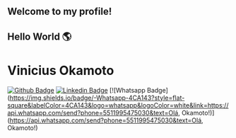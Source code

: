 ## Welcome to my profile! 
## Hello World :earth_americas: 
# Vinicius Okamoto

[![Github Badge](https://img.shields.io/badge/-Github-000?style=flat-square&logo=Github&logoColor=white&link=https://github.com/viniokamoto)](https://github.com/viniokamoto)
[![Linkedin Badge](https://img.shields.io/badge/-LinkedIn-blue?style=flat-square&logo=Linkedin&logoColor=white&link=https://www.linkedin.com/in/vinicius-okamoto)](https://www.linkedin.com/in/vinicius-okamoto)
[![Whatsapp Badge](https://img.shields.io/badge/-Whatsapp-4CA143?style=flat-square&labelColor=4CA143&logo=whatsapp&logoColor=white&link=https://api.whatsapp.com/send?phone=5511995475030&text=Olá, Okamoto!)](https://api.whatsapp.com/send?phone=5511995475030&text=Olá, Okamoto!)
<!--
**ViniOkamoto/ViniOkamoto** is a ✨ _special_ ✨ repository because its `README.md` (this file) appears on your GitHub profile.

A Japanese boy, full stack programmer, fan of flutter, javascript and typescript, passionate about UI and UX, lover of nature and geek culture.

- 🔭 I’m currently discover and
- 🌱 I’m currently learning ...
- 👯 I’m looking to collaborate on ...
- 🤔 I’m looking for help with ...
- 💬 Ask me about ...
- 📫 How to reach me: you can find me by my email leo_kamoto@outlook.com ...
- ⚡ See
